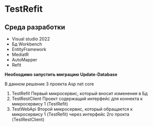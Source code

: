 # TestRefit
## Среда разработки 
- Visual studio 2022
- Бд Workbench
- EntityFramework
- MediatR
- AutoMapper
- Refit

**Необходимо запустить миграцию Update-Database**

В данном решение 3 проекта Asp net core
1. TestRefit
Первый микросервис, который вносит изменения в Бд
2. TestRestClient
Проект содержащий интерфейс для коннекта к микросервису 1 (TestRefit)
3. TestWebApi
Второй микросервис, который обращается к микросервису 1 (TestRefit) через интерфейс 2го прокта (TestRestClient)
